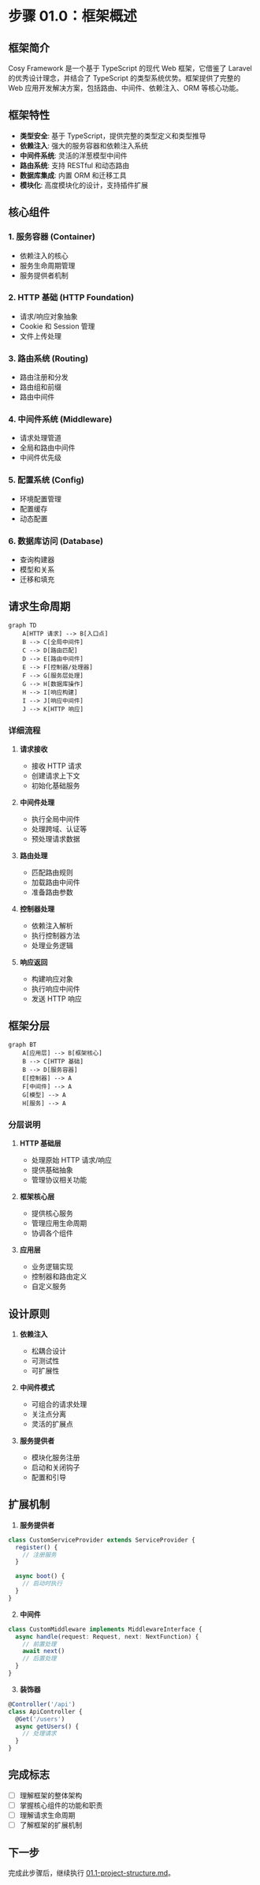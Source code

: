 # 步骤 01.0：框架概述

## 框架简介

Cosy Framework 是一个基于 TypeScript 的现代 Web 框架，它借鉴了 Laravel 的优秀设计理念，并结合了 TypeScript 的类型系统优势。框架提供了完整的 Web 应用开发解决方案，包括路由、中间件、依赖注入、ORM 等核心功能。

## 框架特性

- **类型安全**: 基于 TypeScript，提供完整的类型定义和类型推导
- **依赖注入**: 强大的服务容器和依赖注入系统
- **中间件系统**: 灵活的洋葱模型中间件
- **路由系统**: 支持 RESTful 和动态路由
- **数据库集成**: 内置 ORM 和迁移工具
- **模块化**: 高度模块化的设计，支持插件扩展

## 核心组件

### 1. 服务容器 (Container)
- 依赖注入的核心
- 服务生命周期管理
- 服务提供者机制

### 2. HTTP 基础 (HTTP Foundation)
- 请求/响应对象抽象
- Cookie 和 Session 管理
- 文件上传处理

### 3. 路由系统 (Routing)
- 路由注册和分发
- 路由组和前缀
- 路由中间件

### 4. 中间件系统 (Middleware)
- 请求处理管道
- 全局和路由中间件
- 中间件优先级

### 5. 配置系统 (Config)
- 环境配置管理
- 配置缓存
- 动态配置

### 6. 数据库访问 (Database)
- 查询构建器
- 模型和关系
- 迁移和填充

## 请求生命周期

```mermaid
graph TD
    A[HTTP 请求] --> B[入口点]
    B --> C[全局中间件]
    C --> D[路由匹配]
    D --> E[路由中间件]
    E --> F[控制器/处理器]
    F --> G[服务层处理]
    G --> H[数据库操作]
    H --> I[响应构建]
    I --> J[响应中间件]
    J --> K[HTTP 响应]
```

### 详细流程

1. **请求接收**
   - 接收 HTTP 请求
   - 创建请求上下文
   - 初始化基础服务

2. **中间件处理**
   - 执行全局中间件
   - 处理跨域、认证等
   - 预处理请求数据

3. **路由处理**
   - 匹配路由规则
   - 加载路由中间件
   - 准备路由参数

4. **控制器处理**
   - 依赖注入解析
   - 执行控制器方法
   - 处理业务逻辑

5. **响应返回**
   - 构建响应对象
   - 执行响应中间件
   - 发送 HTTP 响应

## 框架分层

```mermaid
graph BT
    A[应用层] --> B[框架核心]
    B --> C[HTTP 基础]
    B --> D[服务容器]
    E[控制器] --> A
    F[中间件] --> A
    G[模型] --> A
    H[服务] --> A
```

### 分层说明

1. **HTTP 基础层**
   - 处理原始 HTTP 请求/响应
   - 提供基础抽象
   - 管理协议相关功能

2. **框架核心层**
   - 提供核心服务
   - 管理应用生命周期
   - 协调各个组件

3. **应用层**
   - 业务逻辑实现
   - 控制器和路由定义
   - 自定义服务

## 设计原则

1. **依赖注入**
   - 松耦合设计
   - 可测试性
   - 可扩展性

2. **中间件模式**
   - 可组合的请求处理
   - 关注点分离
   - 灵活的扩展点

3. **服务提供者**
   - 模块化服务注册
   - 启动和关闭钩子
   - 配置和引导

## 扩展机制

1. **服务提供者**
```typescript
class CustomServiceProvider extends ServiceProvider {
  register() {
    // 注册服务
  }

  async boot() {
    // 启动时执行
  }
}
```

2. **中间件**
```typescript
class CustomMiddleware implements MiddlewareInterface {
  async handle(request: Request, next: NextFunction) {
    // 前置处理
    await next()
    // 后置处理
  }
}
```

3. **装饰器**
```typescript
@Controller('/api')
class ApiController {
  @Get('/users')
  async getUsers() {
    // 处理请求
  }
}
```

## 完成标志
- [ ] 理解框架的整体架构
- [ ] 掌握核心组件的功能和职责
- [ ] 理解请求生命周期
- [ ] 了解框架的扩展机制

## 下一步
完成此步骤后，继续执行 [01.1-project-structure.md](./01.1-project-structure.md)。
